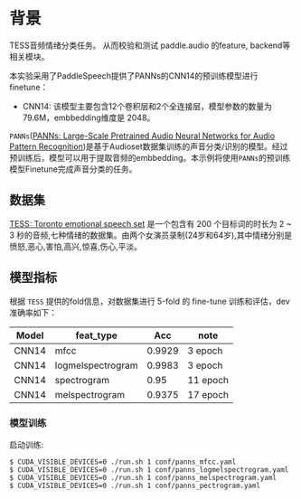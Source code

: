 # 背景

TESS音频情绪分类任务。
从而校验和测试 paddle.audio 的feature, backend等相关模块。

本实验采用了PaddleSpeech提供了PANNs的CNN14的预训练模型进行finetune：
- CNN14: 该模型主要包含12个卷积层和2个全连接层，模型参数的数量为 79.6M，embbedding维度是 2048。

`PANNs`([PANNs: Large-Scale Pretrained Audio Neural Networks for Audio Pattern Recognition](https://arxiv.org/pdf/1912.10211.pdf))是基于Audioset数据集训练的声音分类/识别的模型。经过预训练后，模型可以用于提取音频的embbedding。本示例将使用`PANNs`的预训练模型Finetune完成声音分类的任务。

## 数据集

[TESS: Toronto emotional speech set](https://tspace.library.utoronto.ca/handle/1807/24487) 是一个包含有 200 个目标词的时长为 2 ~ 3 秒的音频,七种情绪的数据集。由两个女演员录制(24岁和64岁),其中情绪分别是愤怒,恶心,害怕,高兴,惊喜,伤心,平淡。

## 模型指标

根据 `TESS` 提供的fold信息，对数据集进行 5-fold 的 fine-tune 训练和评估，dev准确率如下：

|Model|feat_type|Acc| note |
|--|--|--| -- |
|CNN14| mfcc | 0.9929 |3 epoch |
|CNN14| logmelspectrogram | 0.9983 | 3 epoch |
|CNN14| spectrogram| 0.95 | 11 epoch |
|CNN14| melspectrogram| 0.9375 | 17 epoch |

### 模型训练

启动训练:
```shell
$ CUDA_VISIBLE_DEVICES=0 ./run.sh 1 conf/panns_mfcc.yaml
$ CUDA_VISIBLE_DEVICES=0 ./run.sh 1 conf/panns_logmelspectrogram.yaml
$ CUDA_VISIBLE_DEVICES=0 ./run.sh 1 conf/panns_melspectrogram.yaml
$ CUDA_VISIBLE_DEVICES=0 ./run.sh 1 conf/panns_pectrogram.yaml
```
